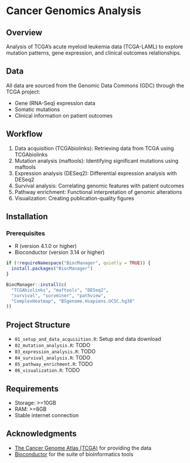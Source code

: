 
<!-- README.md is generated from README.Rmd. Please edit that file -->

# Cancer Genomics Analysis

<!-- badges: start -->
<!-- badges: end -->

## Overview

Analysis of TCGA’s acute myeloid leukemia data (TCGA-LAML) to explore
mutation patterns, gene expression, and clinical outcomes relationships.

## Data

All data are sourced from the Genomic Data Commons (GDC) through the
TCGA project:

- Gene (RNA-Seq) expression data
- Somatic mutations
- Clinical information on patient outcomes

## Workflow

1.  Data acquisition (TCGAbiolinks): Retrieving data from TCGA using
    TCGAbiolinks
2.  Mutation analysis (maftools): Identifying significant mutations
    using maftools
3.  Expression analysis (DESeq2): Differential expression analysis with
    DESeq2
4.  Survival analysis: Correlating genomic features with patient
    outcomes
5.  Pathway enrichment: Functional interpretation of genomic alterations
6.  Visualization: Creating publication-quality figures

## Installation

### Prerequisites

- R (version 4.1.0 or higher)
- Bioconductor (version 3.14 or higher)

``` r
if (!requireNamespace("BiocManager", quietly = TRUE)) {
  install.packages("BiocManager")
}

BiocManager::install(c(
  "TCGAbiolinks", "maftools", "DESeq2",
  "survival", "survminer", "pathview",
  "ComplexHeatmap", "BSgenome.Hsapiens.UCSC.hg38"
))
```

## Project Structure

- `01_setup_and_data_acquisition.R`: Setup and data download
- `02_mutation_analysis.R`: TODO
- `03_expression_analysis.R`: TODO
- `04_survival_analysis.R`: TODO
- `05_pathway_enrichment.R`: TODO
- `06_visualization.R`: TODO

## Requirements

- Storage: \>=10GB
- RAM: \>=8GB
- Stable internet connection

## Acknowledgments

- [The Cancer Genome Atlas
  (TCGA)](https://www.cancer.gov/ccg/research/genome-sequencing/tcga)
  for providing the data
- [Bioconductor](https://www.bioconductor.org) for the suite of
  bioinformatics tools
